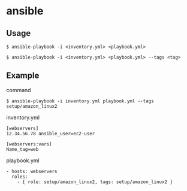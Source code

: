 # ansible

## Usage
`$ ansible-playbook -i <inventory.yml> <playbook.yml>` 

`$ ansible-playbook -i <inventory.yml> <playbook.yml> --tags <tag>`

## Example
command

`$ ansible-playbook -i inventory.yml playbook.yml --tags setup/amazon_linux2`


inventory.yml
```
[webservers]
12.34.56.78 ansible_user=ec2-user

[webservers:vars]
Name_tag=web
```

playbook.yml
```
- hosts: webservers
  roles:
    - { role: setup/amazon_linux2, tags: setup/amazon_linux2 }
```

